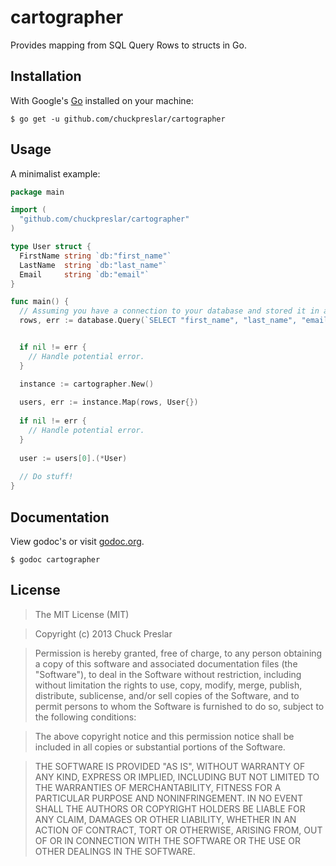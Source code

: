 # cartographer

Provides mapping from SQL Query Rows to structs in Go.

## Installation

With Google's [Go](http://www.golang.org) installed on your machine:

    $ go get -u github.com/chuckpreslar/cartographer

## Usage

A minimalist example:

```go
package main

import (
  "github.com/chuckpreslar/cartographer"
)

type User struct {
  FirstName string `db:"first_name"`
  LastName  string `db:"last_name"`
  Email     string `db:"email"`
}

func main() {
  // Assuming you have a connection to your database and stored it in a variable named `database`...
  rows, err := database.Query(`SELECT "first_name", "last_name", "email" FROM "users"`)


  if nil != err {
    // Handle potential error.
  }

  instance := cartographer.New()
  
  users, err := instance.Map(rows, User{})
  
  if nil != err {
    // Handle potential error.
  }
  
  user := users[0].(*User)
  
  // Do stuff!
}
```

## Documentation

View godoc's or visit [godoc.org](http://godoc.org/github.com/chuckpreslar/cartographer).

    $ godoc cartographer
    
## License

> The MIT License (MIT)

> Copyright (c) 2013 Chuck Preslar

> Permission is hereby granted, free of charge, to any person obtaining a copy
> of this software and associated documentation files (the "Software"), to deal
> in the Software without restriction, including without limitation the rights
> to use, copy, modify, merge, publish, distribute, sublicense, and/or sell
> copies of the Software, and to permit persons to whom the Software is
> furnished to do so, subject to the following conditions:

> The above copyright notice and this permission notice shall be included in
> all copies or substantial portions of the Software.

> THE SOFTWARE IS PROVIDED "AS IS", WITHOUT WARRANTY OF ANY KIND, EXPRESS OR
> IMPLIED, INCLUDING BUT NOT LIMITED TO THE WARRANTIES OF MERCHANTABILITY,
> FITNESS FOR A PARTICULAR PURPOSE AND NONINFRINGEMENT. IN NO EVENT SHALL THE
> AUTHORS OR COPYRIGHT HOLDERS BE LIABLE FOR ANY CLAIM, DAMAGES OR OTHER
> LIABILITY, WHETHER IN AN ACTION OF CONTRACT, TORT OR OTHERWISE, ARISING FROM,
> OUT OF OR IN CONNECTION WITH THE SOFTWARE OR THE USE OR OTHER DEALINGS IN
> THE SOFTWARE.
